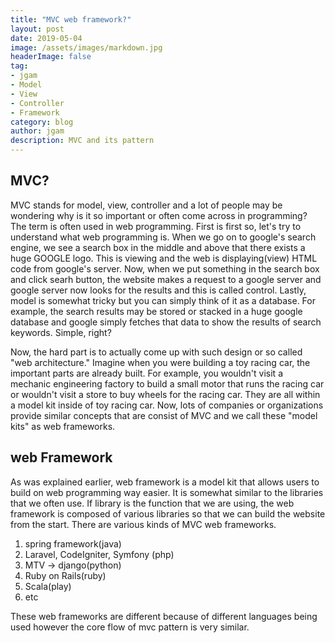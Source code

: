 ```yaml
---
title: "MVC web framework?"
layout: post
date: 2019-05-04
image: /assets/images/markdown.jpg
headerImage: false
tag:
- jgam
- Model
- View
- Controller
- Framework
category: blog
author: jgam
description: MVC and its pattern
---
```



## MVC?

MVC stands for model, view, controller and a lot of people may be wondering why is it so important or often come across in programming? The term is often used in web programming. First is first so, let's try to understand what web programming is. When we go on to google's search engine, we see a search box in the middle and above that there exists a huge GOOGLE logo. This is viewing and the web is displaying(view) HTML code from google's server. Now, when we put something in the search box and click searh button, the website makes a request to a google server and google server now looks for the results and this is called control. Lastly, model is somewhat tricky but you can simply think of it as a database. For example, the search results may be stored or stacked in a huge google database and google simply fetches that data to show the results of search keywords. Simple, right?

Now, the hard part is to actually come up with such design or so called "web architecture." Imagine when you were building a toy racing car, the important parts are already built. For example, you wouldn't visit a mechanic engineering factory to build a small motor that runs the racing car or wouldn't visit a store to buy wheels for the racing car. They are all within a model kit inside of toy racing car. Now, lots of companies or organizations provide similar concepts that are consist of MVC and we call these "model kits" as web frameworks.

## web Framework

As was explained earlier, web framework is a model kit that allows users to build on web programming way easier. It is somewhat similar to the libraries that we often use. If library is the function that we are using, the web framework is composed of various libraries so that we can build the website from the start. There are various kinds of MVC web frameworks.

1. spring framework(java)
2. Laravel, CodeIgniter, Symfony (php)
3. MTV -> django(python)
4. Ruby on Rails(ruby)
5. Scala(play)
6. etc

These web frameworks are different because of different languages being used however the core flow of mvc pattern is very similar.

